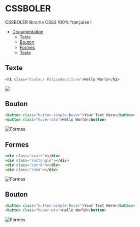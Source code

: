 # CSSBOLER
CSSBOLER librairie CSS3 100% française !



- [Documentation](#doc)
  * [Texte](#Texte)
  * [Bouton](#Bouton)
  * [Formes](#Formes)
  * [Texte](#Texte)


## Texte
``` html
<h1 class="Couleur Policedecriture">Hello World</h1>
```
<img src="https://www.zupimages.net/up/22/39/trgo.png">

## Bouton

``` html
<button class="button-simple-hover">Your Text Here</button>
<button class="hover-btn">Hello World</button>
```


<img src="https://www.zupimages.net/up/22/36/jdji.png" alt="Formes" title="Boutons">

## Formes

``` html
<div class="ovale"></div>
<div class="rectangle"></div>
<div class="carré"></div>
<div class="rond"></div>
```

<img src="https://www.zupimages.net/up/22/36/9c6b.png" alt="Formes" title="Formes">


## Bouton
``` html
<button class="button-simple-hover">Your Text Here</button>
<button class="hover-btn">Hello World</button>
```

<img src="https://www.zupimages.net/up/22/36/jdji.png" alt="Formes" title="Boutons">
